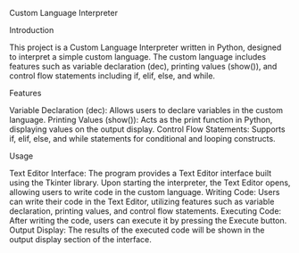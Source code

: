 Custom Language Interpreter

Introduction

This project is a Custom Language Interpreter written in Python, designed to interpret a simple custom language. The custom language includes features such as variable declaration (dec), printing values (show()), and control flow statements including if, elif, else, and while.

Features

Variable Declaration (dec): Allows users to declare variables in the custom language.
Printing Values (show()): Acts as the print function in Python, displaying values on the output display.
Control Flow Statements: Supports if, elif, else, and while statements for conditional and looping constructs.

Usage

Text Editor Interface: The program provides a Text Editor interface built using the Tkinter library. Upon starting the interpreter, the Text Editor opens, allowing users to write code in the custom language.
Writing Code: Users can write their code in the Text Editor, utilizing features such as variable declaration, printing values, and control flow statements.
Executing Code: After writing the code, users can execute it by pressing the Execute button.
Output Display: The results of the executed code will be shown in the output display section of the interface.
